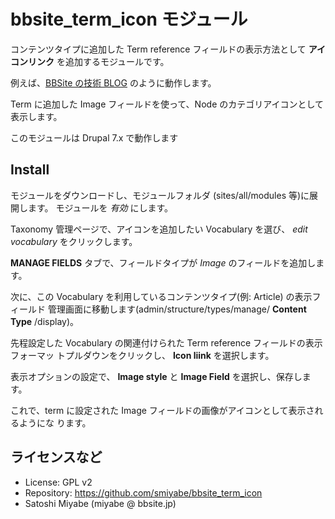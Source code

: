 # bbsite_term_icon モジュール

コンテンツタイプに追加した Term reference フィールドの表示方法として **アイコンリンク**
を追加するモジュールです。

例えば、[BBSite の技術 BLOG](http://bbsite.jp/blog) のように動作します。

Term に追加した Image フィールドを使って、Node のカテゴリアイコンとして表示します。

このモジュールは Drupal 7.x で動作します

## Install

モジュールをダウンロードし、モジュールフォルダ (sites/all/modules 等)に展開します。
モジュールを *有効* にします。

Taxonomy 管理ページで、アイコンを追加したい Vocabulary を選び、 *edit vocabulary*
をクリックします。

**MANAGE FIELDS** タブで、フィールドタイプが *Image* のフィールドを追加します。

次に、この Vocabulary を利用しているコンテンツタイプ(例: Article) の表示フィールド
管理画面に移動します(admin/structure/types/manage/ **Content Type** /display)。

先程設定した Vocabulary の関連付けられた Term reference フィールドの表示フォーマッ
トプルダウンをクリックし、 **Icon liink** を選択します。

表示オプションの設定で、 **Image style** と **Image Field** を選択し、保存します。

これで、term に設定された Image フィールドの画像がアイコンとして表示されるようにな
ります。


## ライセンスなど

- License: GPL v2
- Repository:  https://github.com/smiyabe/bbsite_term_icon
- Satoshi Miyabe (miyabe @ bbsite.jp)


